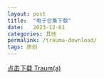 ```yaml
---
layout: post
title:  "电子合集下载"
date:   2023-12-01
categories: 其他
permalink: /trauma-download/
tags: 原创
---
```


<a href="/assets/Downloads/Traum(a).zip" download>点击下载 Traum(a)</a>
